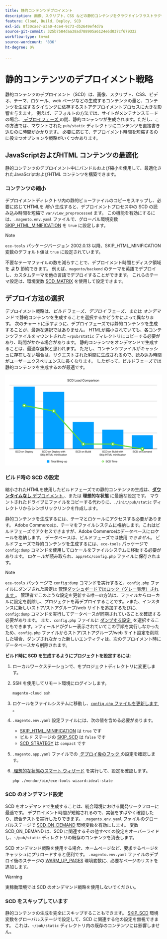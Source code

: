 ```yaml
---
title: 静的コンテンツデプロイメント
description: 画像、スクリプト、CSS などの静的コンテンツをクラウドインフラストラクチャプロジェクト上のAdobe Commerceにデプロイする方法について説明します。
feature: Cloud, Build, Deploy, SCD
exl-id: 8f30cae7-a3a0-4ce4-9c73-d52649ef4d7a
source-git-commit: 325b7584daa38ad788905a6124e6d037cf679332
workflow-type: tm+mt
source-wordcount: '836'
ht-degree: 0%

---
```


# 静的コンテンツのデプロイメント戦略

静的コンテンツのデプロイメント（SCD）は、画像、スクリプト、CSS、ビデオ、テーマ、ロケール、web ページなどの生成するコンテンツの量と、コンテンツを生成するタイミングに依存するストアデプロイメントプロセスに大きな影響を与えます。 例えば、デフォルトの方法では、サイトがメンテナンスモードの場合、[&#x200B; デプロイフェーズ &#x200B;](process.md#deploy-phase-deploy-phase) の間、静的コンテンツが生成されます。ただし、この方法では、マウントされた `pub/static` ディレクトリにコンテンツを直接書き込むのに時間がかかります。 必要に応じて、デプロイメント時間を短縮するのに役立つオプションや戦略がいくつかあります。

## JavaScriptおよびHTML コンテンツの最適化

静的コンテンツのデプロイメント中にバンドルおよび縮小を使用して、最適化されたJavaScriptおよびHTML コンテンツを構築できます。

### コンテンツの縮小

デプロイメントディレクトリ内の静的ビューファイルのコピーをスキップし、必要に応じてHTMLを _縮小_ 生成すると、デプロイメントプロセス中の SCD の読み込み時間を短縮で `var/view_preprocessed` ます。 この機能を有効にするには、`.magento.env.yaml` ファイルで、グローバル環境変数 [SKIP_HTML_MINIFICATION](../environment/variables-global.md#skiphtmlminification) を `true` に設定します。

>[!NOTE]
>
>`ece-tools` パッケージバージョン 2002.0.13 以降、SKIP_HTML_MINIFICATION 変数のデフォルト値は `true` に設定されています。

不要なテーマファイルの数を減らすことで、デプロイメント時間とディスク領域を **より** 節約できます。 例えば、`magento/backend` のテーマを英語でデプロイし、カスタムテーマを他の言語でデプロイすることができます。 これらのテーマ設定は、環境変数 [SCD_MATRIX](../environment/variables-deploy.md#scdmatrix) を使用して設定できます。

## デプロイ方法の選択

デプロイメント戦略は、_ビルド_ フェーズ、_デプロイ_ フェーズ、または _オンデマンド_ で静的コンテンツを生成することを選択するかどうかによって異なります。 次のチャートに示すように、デプロイフェーズでは静的コンテンツを生成することが、最適な選択ではありません。 HTMLが縮小されていても、各コンテンツファイルをマウントされた `~/pub/static` ディレクトリにコピーする必要があり、時間がかかる場合があります。 静的コンテンツをオンデマンドで生成することは、最適な選択と思われます。 ただし、コンテンツファイルがキャッシュに存在しない場合は、リクエストされた瞬間に生成されるので、読み込み時間がユーザーエクスペリエンスに長くなります。 したがって、ビルドフェーズでは静的コンテンツを生成するのが最適です。

![SCD 荷重比較 &#x200B;](../../assets/scd-load-times.png)

### ビルド時の SCD の設定

縮小されたHTMLを使用したビルドフェーズでの静的コンテンツの生成は、[**ダウンタイムなし** デプロイメント &#x200B;](reduce-downtime.md)、または **理想的な状態** に最適な設定です。 マウントされたドライブにファイルをコピーする代わりに、`./init/pub/static` ディレクトリからシンボリックリンクを作成します。

静的コンテンツを生成するには、テーマとロケールにアクセスする必要があります。 Adobe Commerceは、テーマをファイルシステムに格納します。これはビルドフェーズでアクセスできますが、Adobe Commerceはデータベースにロケールを格納します。 データベースは、ビルドフェーズでは使用 _できません_。 ビルドフェーズで静的コンテンツを生成するには、`ece-tools` パッケージで `config:dump` コマンドを使用してロケールをファイルシステムに移動する必要があります。 ロケールが読み取られ、`app/etc/config.php` ファイルに保存されます。

>[!NOTE]
>`ece-tools` パッケージで `config:dump` コマンドを実行すると、`config.php` ファイルにダンプされた設定は [&#x200B; 管理ダッシュボードではロック（グレー表示）されます &#x200B;](https://experienceleague.adobe.com/ja/docs/commerce-knowledge-base/kb/troubleshooting/miscellaneous/locked-fields-in-magento-admin)。 管理者でこのような設定を更新する唯一の方法は、ファイルからローカルに設定を削除し、プロジェクトを再デプロイすることです。
>&#x200B;>また、インスタンスに新しいストア/ストアグループ/web サイトを追加するたびに、`config:dump` コマンドを実行してデータベースが同期されていることを確認する必要があります。 また、`config.php` ファイルに [&#x200B; ダンプする設定 &#x200B;](https://experienceleague.adobe.com/ja/docs/commerce-operations/configuration-guide/cli/configuration-management/export-configuration?lang=en) を選択することもできます。
>&#x200B;>フィールドがグレー表示されていてこの手順を実行しなかったため、`config.php` ファイルからストア/ストアグループ/web サイト設定を削除した場合、ダンプされなかった新しいエンティティは、次のデプロイメント時にデータベースから削除されます。

**ビルド時に SCD を生成するようにプロジェクトを設定するには**:

1. ローカルワークステーションで、をプロジェクトディレクトリに変更します。
1. SSH を使用してリモート環境にログインします。

   ```bash
   magento-cloud ssh
   ```

1. ロケールをファイルシステムに移動し、[`config.php` ファイルを更新します &#x200B;](../development/commerce-version.md#create-a-configphp-file)。

1. `.magento.env.yaml` 設定ファイルには、次の値を含める必要があります。

   - [SKIP_HTML_MINIFICATION](../environment/variables-global.md#skip_html_minification) は `true` です
   - ビルド ステージの [SKIP_SCD](../environment/variables-build.md#skip_scd) は `false` です
   - [SCD_STRATEGY](../environment/variables-build.md#scd_strategy) は `compact` です

1. `.magento.app.yaml` ファイルでの [&#x200B; デプロイ後のフック &#x200B;](../application/hooks-property.md) の設定を確認します。

1. [&#x200B; 理想的な状態のスマート ウィザード &#x200B;](smart-wizards.md) を実行して、設定を確認します。

   ```bash
   php ./vendor/bin/ece-tools wizard:ideal-state
   ```

### SCD のオンデマンド設定

SCD をオンデマンドで生成することは、統合環境における開発ワークフローに最適です。 デプロイメント時間が短縮されるので、実装をすばやく確認したり、統合テストを実行したりできます。 `.magento.env.yaml` ファイルのグローバルステージで [SCD_ON_DEMAND](../environment/variables-global.md#scdondemand) 環境変数を有効にします。 変数 SCD_ON_DEMAND は、SCD に関連するその他すべての設定をオーバーライドし、`~/pub/static` ディレクトリの既存のコンテンツを消去します。

SCD オンデマンド戦略を使用する場合、ホームページなど、要求するページをキャッシュにプリロードすると便利です。 `.magento.env.yaml` ファイルのデプロイ後のステージの [WARM_UP_PAGES](../environment/variables-post-deploy.md#warmuppages) 環境変数に、必要なページのリストを追加します。

>[!WARNING]
>
>実稼動環境では SCD のオンデマンド戦略を使用しないでください。

### SCD をスキップしています

静的コンテンツの生成を完全にスキップすることもできます。 [SKIP_SCD](../environment/variables-build.md#skipscd) 環境変数をグローバルステージで設定して、SCD に関連する他の設定を無視できます。 これは、`~/pub/static` ディレクトリ内の既存のコンテンツには影響しません。
